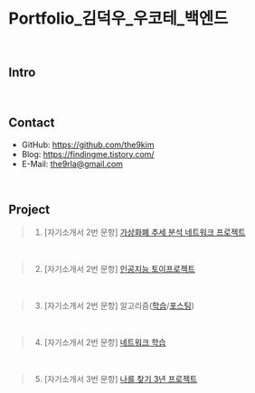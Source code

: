 # Portfolio_김덕우_우코테_백엔드

</br>

## Intro

</br>

## Contact
- GitHub: https://github.com/the9kim
- Blog: https://findingme.tistory.com/
- E-Mail: the9rla@gmail.com

</br>

## Project
> 1. [자기소개서 2번 문항] [가상화폐 추세 분석 네트워크 프로젝트]()
</br>

> 2. [자기소개서 2번 문항] [인공지능 토이프로젝트]()
</br>

> 3. [자기소개서 2번 문항] 알고리즘([학습]()/[포스팅]())
</br>

> 4. [자기소개서 2번 문항] [네트워크 학습]()
</br>

> 5. [자기소개서 3번 문항] [나를 찾기 3년 프로젝트]()

